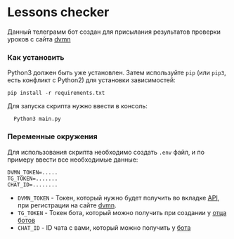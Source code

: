 # Lessons checker

Данный телеграмм бот создан для присылания результатов проверки уроков с сайта [dvmn](https://dvmn.org/)

### Как установить

Python3 должен быть уже установлен.
Затем используйте `pip` (или `pip3`, есть конфликт с Python2) для установки зависимостей:
```
pip install -r requirements.txt
```

Для запуска скрипта нужно ввести в консоль:

```
  Python3 main.py
```

### Переменные окружения

Для использования скрипта необходимо создать `.env` файл, и по примеру ввести все необходимые данные:
```
DVMN_TOKEN=.....
TG_TOKEN=.......
CHAT_ID=........
```  

- `DVMN_TOKEN` - Токен, который нужно будет получить во вкладке [API](https://dvmn.org/api/docs/), при регистрации на сайте [dvmn](https://dvmn.org/).
- `TG_TOKEN` - Токен бота, который можно получить при создании у [отца ботов](https://t.me/BotFather)
- `CHAT_ID` - ID чата с вами, который можно получить у [бота](https://t.me/userinfobot)
